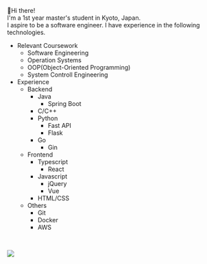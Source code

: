 :wave:Hi there!<br>
I'm a 1st year master's student in Kyoto, Japan.<br>
I aspire to be a software engineer.
I have experience in the following technologies.
- Relevant Coursework
  - Software Engineering
  - Operation Systems
  - OOP(Object-Oriented Programming)
  - System Controll Engineering
- Experience
  - Backend
    - Java
      - Spring Boot
    - C/C++
    - Python
      - Fast API
      - Flask
    - Go
      - Gin
  - Frontend
    - Typescript
      - React
    - Javascript
      - jQuery
      - Vue
    - HTML/CSS
  - Others
    - Git
    - Docker
    - AWS

<br>

<a href="https://github.com/anuraghazra/github-readme-stats"></a>
<div align="left">
  <img src="https://github-readme-stats.vercel.app/api/top-langs/?username=Konippi&layout=compact&theme=noctis_minimus" />
</div>
